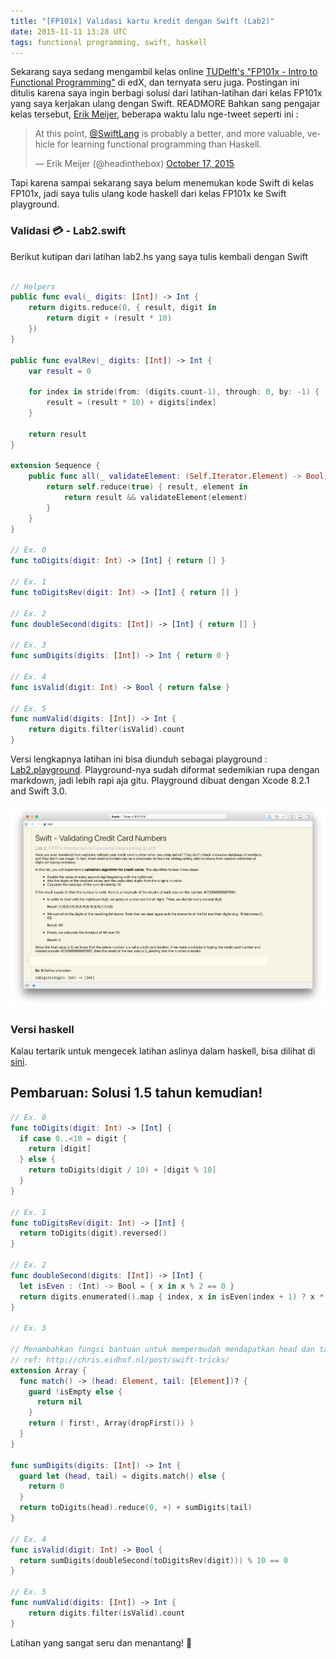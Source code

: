 ```yaml
---
title: "[FP101x] Validasi kartu kredit dengan Swift (Lab2)"
date: 2015-11-11 13:28 UTC
tags: functional programming, swift, haskell
---
```


Sekarang saya sedang mengambil kelas online [TUDelft's "FP101x - Intro to Functional Programming"](https://www.edx.org/course/introduction-functional-programming-delftx-fp101x-0) di edX, dan ternyata seru juga. Postingan ini ditulis karena saya ingin berbagi solusi dari latihan-latihan dari kelas FP101x yang saya kerjakan ulang dengan Swift. READMORE Bahkan sang pengajar kelas tersebut, [Erik Meijer](https://twitter.com/headinthebox), beberapa waktu lalu nge-tweet seperti ini :

<div>
<blockquote class="twitter-tweet" lang="en"><p lang="en" dir="ltr">At this point, <a href="https://twitter.com/SwiftLang">@SwiftLang</a> is probably a better, and more valuable, vehicle for learning functional programming than Haskell.</p>&mdash; Erik Meijer (@headinthebox) <a href="https://twitter.com/headinthebox/status/655407294969196544">October 17, 2015</a></blockquote> <script async src="//platform.twitter.com/widgets.js" charset="utf-8"></script>
</div>

Tapi karena sampai sekarang saya belum menemukan kode Swift di kelas FP101x, jadi saya tulis ulang kode haskell dari kelas FP101x ke Swift playground.

### Validasi 💳 - Lab2.swift

Berikut kutipan dari latihan lab2.hs yang saya tulis kembali dengan Swift

```swift

// Helpers
public func eval(_ digits: [Int]) -> Int {
    return digits.reduce(0, { result, digit in
        return digit + (result * 10)
    })
}

public func evalRev(_ digits: [Int]) -> Int {
    var result = 0

    for index in stride(from: (digits.count-1), through: 0, by: -1) {
        result = (result * 10) + digits[index]
    }

    return result
}

extension Sequence {
    public func all(_ validateElement: (Self.Iterator.Element) -> Bool) -> Bool {
        return self.reduce(true) { result, element in
            return result && validateElement(element)
        }
    }
}

// Ex. 0
func toDigits(digit: Int) -> [Int] { return [] }

// Ex. 1
func toDigitsRev(digit: Int) -> [Int] { return [] }

// Ex. 2
func doubleSecond(digits: [Int]) -> [Int] { return [] }

// Ex. 3
func sumDigits(digits: [Int]) -> Int { return 0 }

// Ex. 4
func isValid(digit: Int) -> Bool { return false }

// Ex. 5
func numValid(digits: [Int]) -> Int {
    return digits.filter(isValid).count
}
```

Versi lengkapnya latihan ini bisa diunduh sebagai playground : [Lab2.playground](2015-11-11-fp101x-swift/lab2.playground.zip). Playground-nya sudah diformat sedemikian rupa dengan markdown, jadi lebih rapi aja gitu. Playground dibuat dengan Xcode 8.2.1 and Swift 3.0.

![playground](blog/2015-11-11-fp101x-swift/playground.png "Playground in Xcode")

### Versi haskell

Kalau tertarik untuk mengecek latihan aslinya dalam haskell, bisa dilihat di [sini](2015-11-11-fp101x-swift/lab2.hs).

## Pembaruan: Solusi 1.5 tahun kemudian!

```swift
// Ex. 0
func toDigits(digit: Int) -> [Int] {
  if case 0..<10 = digit {
    return [digit]
  } else {
    return toDigits(digit / 10) + [digit % 10]
  }
}

// Ex. 1
func toDigitsRev(digit: Int) -> [Int] {
  return toDigits(digit).reversed()
}

// Ex. 2
func doubleSecond(digits: [Int]) -> [Int] {
  let isEven : (Int) -> Bool = { x in x % 2 == 0 }
  return digits.enumerated().map { index, x in isEven(index + 1) ? x * 2 : x }
}

// Ex. 3

// Menambahkan fungsi bantuan untuk mempermudah mendapatkan head dan tail
// ref: http://chris.eidhof.nl/post/swift-tricks/
extension Array {
  func match() -> (head: Element, tail: [Element])? {
    guard !isEmpty else {
      return nil
    }
    return ( first!, Array(dropFirst()) )
  }
}

func sumDigits(digits: [Int]) -> Int {
  guard let (head, tail) = digits.match() else {
    return 0
  }
  return toDigits(head).reduce(0, +) + sumDigits(tail)
}

// Ex. 4
func isValid(digit: Int) -> Bool {
  return sumDigits(doubleSecond(toDigitsRev(digit))) % 10 == 0
}

// Ex. 5
func numValid(digits: [Int]) -> Int {
    return digits.filter(isValid).count
}
```
Latihan yang sangat seru dan menantang! 💪
